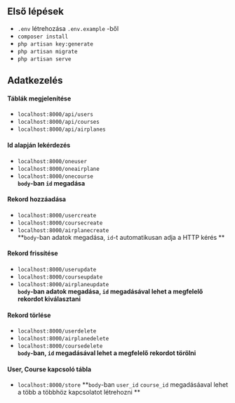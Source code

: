 ## Első lépések
- `.env` létrehozása `.env.example` -ből
- `composer install`
- `php artisan key:generate`
- `php artisan migrate`
- `php artisan serve`
## Adatkezelés
#### Táblák megjelenítése
- `localhost:8000/api/users`
- `localhost:8000/api/courses`
- `localhost:8000/api/airplanes`
 
#### Id alapján lekérdezés
- `localhost:8000/oneuser`
- `localhost:8000/oneairplane`
- `localhost:8000/onecourse` <br>
**`body`-ban `id` megadása**

#### Rekord hozzáadása
- `localhost:8000/usercreate`
- `localhost:8000/coursecreate`
- `localhost:8000/airplanecreate` <br>
**`body`-ban adatok megadása, `id`-t automatikusan adja a HTTP kérés **

#### Rekord frissítése
- `localhost:8000/userupdate`
- `localhost:8000/courseupdate`
- `localhost:8000/airplaneupdate` <br>
**`body`-ban adatok megadása, `id` megadásával lehet a megfelelő rekordot kiválasztani**
  
#### Rekord törlése
- `localhost:8000/userdelete`
- `localhost:8000/airplanedelete`
- `localhost:8000/coursedelete` <br>
**`body`-ban, `id` megadásával lehet a megfelelő rekordot törölni**

#### User, Course kapcsoló tábla
- `localhost:8000/store`
**`body`-ban `user_id` `course_id` megadásáaval lehet a több a többhöz kapcsolatot létrehozni **
